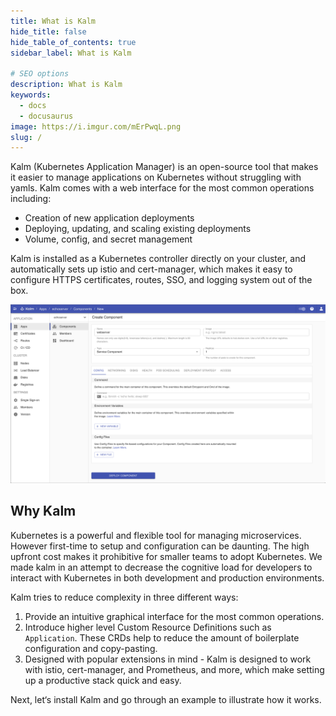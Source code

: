 ```yaml
---
title: What is Kalm
hide_title: false
hide_table_of_contents: true
sidebar_label: What is Kalm

# SEO options
description: What is Kalm
keywords:
  - docs
  - docusaurus
image: https://i.imgur.com/mErPwqL.png
slug: /
---
```


Kalm (Kubernetes Application Manager) is an open-source tool that makes it easier to manage applications on Kubernetes without struggling with yamls. Kalm comes with a web interface for the most common operations including:

- Creation of new application deployments
- Deploying, updating, and scaling existing deployments
- Volume, config, and secret management

Kalm is installed as a Kubernetes controller directly on your cluster, and automatically sets up istio and cert-manager, which makes it easy to configure HTTPS certificates, routes, SSO, and logging system out of the box.

![Web Interface](assets/kalm.png)

## Why Kalm

Kubernetes is a powerful and flexible tool for managing microservices. However first-time to setup and configuration can be daunting. The high upfront cost makes it prohibitive for smaller teams to adopt Kubernetes. We made kalm in an attempt to decrease the cognitive load for developers to interact with Kubernetes in both development and production environments.

Kalm tries to reduce complexity in three different ways:

1. Provide an intuitive graphical interface for the most common operations.
2. Introduce higher level Custom Resource Definitions such as `Application`. These CRDs help to reduce the amount of boilerplate configuration and copy-pasting.
3. Designed with popular extensions in mind - Kalm is designed to work with istio, cert-manager, and Prometheus, and more, which make setting up a productive stack quick and easy.

Next, let‘s install Kalm and go through an example to illustrate how it works.
